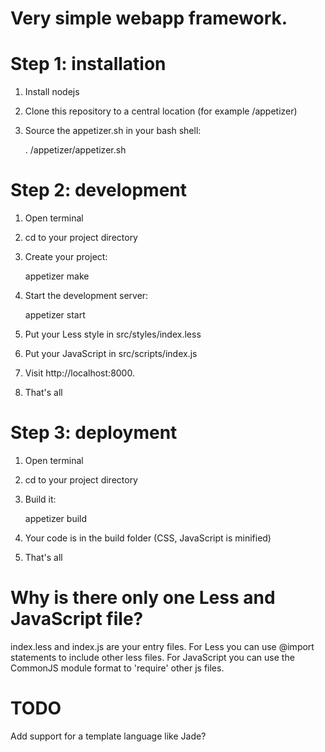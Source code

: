 Very simple webapp framework.
====

Step 1: installation
====
1. Install nodejs
2. Clone this repository to a central location (for example /appetizer)
3. Source the appetizer.sh in your bash shell:

	. /appetizer/appetizer.sh

Step 2: development
====
1. Open terminal
2. cd to your project directory
3. Create your project:

	appetizer make

4. Start the development server:

	appetizer start

5. Put your Less style in src/styles/index.less
6. Put your JavaScript in src/scripts/index.js
7. Visit http://localhost:8000.
8. That's all

Step 3: deployment
====
1. Open terminal
2. cd to your project directory
3. Build it:

	appetizer build

4. Your code is in the build folder (CSS, JavaScript is minified)
5. That's all

Why is there only one Less and JavaScript file?
====
index.less and index.js are your entry files. For Less you can use @import statements to include other less files.
For JavaScript you can use the CommonJS module format to 'require' other js files.

TODO
====
Add support for a template language like Jade?